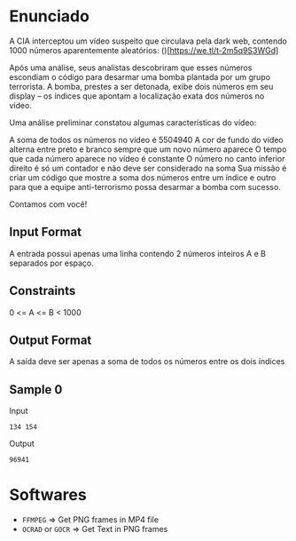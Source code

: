# Enunciado
A CIA interceptou um vídeo suspeito que circulava pela dark web, contendo 1000 números aparentemente aleatórios: ()[https://we.tl/t-2m5q9S3WGd]

Após uma análise, seus analistas descobriram que esses números escondiam o código para desarmar uma bomba plantada por um grupo terrorista. A bomba, prestes a ser detonada, exibe dois números em seu display – os índices que apontam a localização exata dos números no vídeo.

Uma análise preliminar constatou algumas características do vídeo:

A soma de todos os números no vídeo é 5504940
A cor de fundo do vídeo alterna entre preto e branco sempre que um novo número aparece
O tempo que cada número aparece no vídeo é constante
O número no canto inferior direito é só um contador e não deve ser considerado na soma
Sua missão é criar um código que mostre a soma dos números entre um índice e outro para que a equipe anti-terrorismo possa desarmar a bomba com sucesso.

Contamos com você!

## Input Format
A entrada possui apenas uma linha contendo 2 números inteiros A e B separados por espaço.

## Constraints
0 <= A <= B < 1000

## Output Format
A saída deve ser apenas a soma de todos os números entre os dois índices

## Sample 0
Input
```
134 154
```

Output
```
96941
```

# Softwares
 - `FFMPEG` => Get PNG frames in MP4 file
 - `OCRAD` or `GOCR` => Get Text in PNG frames
